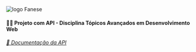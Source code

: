 
<img src="https://www.fanese.edu.br/fanese/images/logo-fanese-central-m.png" min-width="300px" max-width="300px" align="center" alt="logo Fanese">

<h4>👩‍💻 Projeto com API - Disciplina Tópicos Avançados em Desenvolvimento Web </h4>
<h6><a href="https://documenter.getpostman.com/view/15690160/UzBjso2N"> 🚀 Documentação da API </a></h6>
